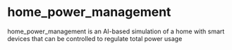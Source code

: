 # home_power_management

home_power_management is an AI-based simulation of a home with smart devices that can be controlled to regulate total power usage
